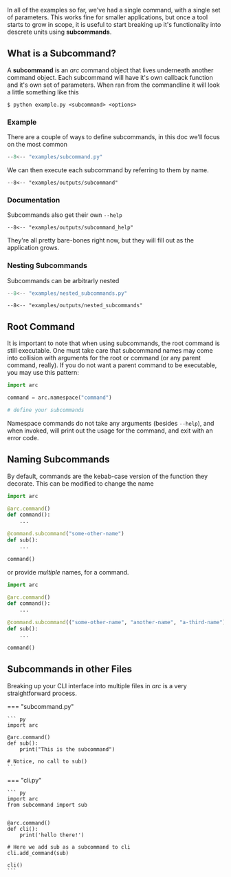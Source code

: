 In all of the examples so far, we've had a single command, with a single set of parameters. This works fine for smaller applications, but once a tool starts to grow in scope, it is useful to start breaking up it's functionality into descrete units using **subcommands**.

## What is a Subcommand?
A **subcommand** is an *arc* command object that lives underneath another command object. Each subcommand will have it's own callback function and it's own set of parameters. When ran from the commandline it will look a little something like this

```console
$ python example.py <subcommand> <options>
```

### Example
There are a couple of ways to define subcommands, in this doc we'll focus on the most common

```py title="examples/subcommand.py"
--8<-- "examples/subcommand.py"
```

We can then execute each subcommand by referring to them by name.
```console
--8<-- "examples/outputs/subcommand"
```


### Documentation
Subcommands also get their own `--help`
```console
--8<-- "examples/outputs/subcommand_help"
```
They're all pretty bare-bones right now, but they will fill out as the application grows.

### Nesting Subcommands
Subcommands can be arbitrarly nested
```py title="examples/nested_subcommands.py"
--8<-- "examples/nested_subcommands.py"
```

```console
--8<-- "examples/outputs/nested_subcommands"
```

## Root Command
It is important to note that when using subcommands, the root command is still executable. One must take care that subcommand names may come into collision with arguments for the root or command (or any parent command, really). If you do not want a parent command to be executable, you may use this pattern:
```py
import arc

command = arc.namespace("command")

# define your subcommands
```
Namespace commands do not take any arguments (besides `--help`), and when invoked, will print out the usage for the command, and exit with an error code.

## Naming Subcommands
By default, commands are the kebab-case version of the function they decorate. This can be modified to change the name

```py
import arc

@arc.command()
def command():
    ...

@command.subcommand("some-other-name")
def sub():
    ...

command()
```

or provide *multiple* names, for a command.
```py
import arc

@arc.command()
def command():
    ...

@command.subcommand(("some-other-name", "another-name", "a-third-name"))
def sub():
    ...

command()
```
## Subcommands in other Files
Breaking up your CLI interface into multiple files in *arc* is a very straightforward process.

=== "subcommand.py"

    ``` py
    import arc

    @arc.command()
    def sub():
        print("This is the subcommand")

    # Notice, no call to sub()
    ```

=== "cli.py"

    ``` py
    import arc
    from subcommand import sub


    @arc.command()
    def cli():
        print('hello there!')

    # Here we add sub as a subcommand to cli
    cli.add_command(sub)

    cli()
    ```

